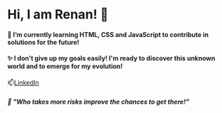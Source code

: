 # Hi, I am Renan! 👋

<!--
**toddynan/toddynan** is a ✨ _special_ ✨ repository because its `README.md` (this file) appears on your GitHub profile.

Here are some ideas to get you started:

- 🔭 I’m currently working on ...
- 🌱 I’m currently learning ...
- 👯 I’m looking to collaborate on ...
- 🤔 I’m looking for help with ...
- 💬 Ask me about ...
- 📫 How to reach me: ...
- 😄 Pronouns: ...
- ⚡ Fun fact: ...
-->
#### 🌱 I’m currently learning HTML, CSS and JavaScript to contribute in solutions for the future!

#### ✨ I don't give up my goals easily! I'm ready to discover this unknown world and to emerge for my evolution!

📫[LinkedIn](https://www.linkedin.com/in/renan-garcia-9467b818b/)

##### 💬 "Who takes more risks improve the chances to get there!"
